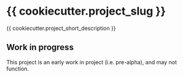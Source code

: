 # {{ cookiecutter.project_slug }}

{{ cookiecutter.project_short_description }}

## Work in progress

This project is an early work in project (i.e. pre-alpha), and may not
function.
